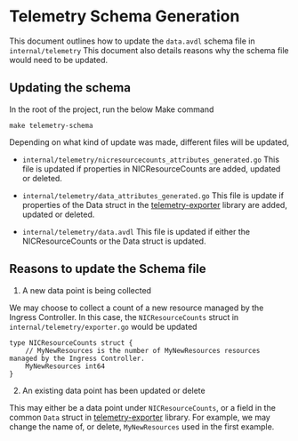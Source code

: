 # Telemetry Schema Generation

This document outlines how to update the `data.avdl` schema file in `internal/telemetry`
This document also details reasons why the schema file would need to be updated.

## Updating the schema
In the root of the project, run the below Make command
```
make telemetry-schema
```

Depending on what kind of update was made, different files will be updated,
- `internal/telemetry/nicresourcecounts_attributes_generated.go`
  This file is updated if properties in NICResourceCounts are added, updated or deleted.

- `internal/telemetry/data_attributes_generated.go`
  This file is update if properties of the Data struct in the [telemetry-exporter](https://github.com/nginxinc/telemetry-exporter) library are added, updated or deleted.

- `internal/telemetry/data.avdl`
  This file is updated if either the NICResourceCounts or the Data struct is updated.

## Reasons to update the Schema file
1. A new data point is being collected

We may choose to collect a count of a new resource managed by the Ingress Controller.
In this case, the `NICResourceCounts` struct in `internal/telemetry/exporter.go` would be updated
```
type NICResourceCounts struct {
	// MyNewResources is the number of MyNewResources resources managed by the Ingress Controller.
	MyNewResources int64
}
```

2. An existing data point has been updated or delete

This may either be a data point under `NICResourceCounts`, or a field in the common `Data` struct in [telemetry-exporter](https://github.com/nginxinc/telemetry-exporter) library.
For example, we may change the name of, or delete, `MyNewResources` used in the first example.
